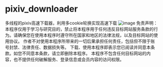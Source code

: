 # pixiv_downloader
多线程的pixiv高速下载器，利用多cookie轮换实现高速下载
![image](https://github.com/user-attachments/assets/efb1ff9a-5b52-4ba8-9ac3-4044727a10f1)
免责声明：
本程序仅用于学习与研究目的，禁止将本程序用于任何违反目标网站服务条款的行为。请确保您在使用本程序时遵守所在国家和地区的法律法规，以及目标网站的使用协议。
作者不对使用本程序所带来的一切后果承担任何责任，包括但不限于账号封禁、法律责任、数据损失等。
下载、使用本程序即表示您已阅读并同意本条款。如您不同意本条款，请立即删除本程序。
本程序不包含任何目标网站的内容，也不提供任何破解服务、登录信息或会员内容的访问权限。

